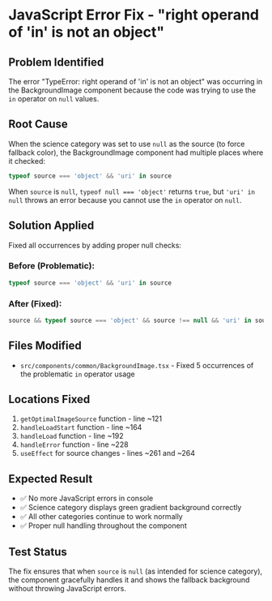 # JavaScript Error Fix - "right operand of 'in' is not an object"

## Problem Identified
The error "TypeError: right operand of 'in' is not an object" was occurring in the BackgroundImage component because the code was trying to use the `in` operator on `null` values.

## Root Cause
When the science category was set to use `null` as the source (to force fallback color), the BackgroundImage component had multiple places where it checked:
```typescript
typeof source === 'object' && 'uri' in source
```

When `source` is `null`, `typeof null === 'object'` returns `true`, but `'uri' in null` throws an error because you cannot use the `in` operator on `null`.

## Solution Applied
Fixed all occurrences by adding proper null checks:

### Before (Problematic):
```typescript
typeof source === 'object' && 'uri' in source
```

### After (Fixed):
```typescript
source && typeof source === 'object' && source !== null && 'uri' in source
```

## Files Modified
- `src/components/common/BackgroundImage.tsx` - Fixed 5 occurrences of the problematic `in` operator usage

## Locations Fixed
1. `getOptimalImageSource` function - line ~121
2. `handleLoadStart` function - line ~164  
3. `handleLoad` function - line ~192
4. `handleError` function - line ~228
5. `useEffect` for source changes - lines ~261 and ~264

## Expected Result
- ✅ No more JavaScript errors in console
- ✅ Science category displays green gradient background correctly
- ✅ All other categories continue to work normally
- ✅ Proper null handling throughout the component

## Test Status
The fix ensures that when `source` is `null` (as intended for science category), the component gracefully handles it and shows the fallback background without throwing JavaScript errors.